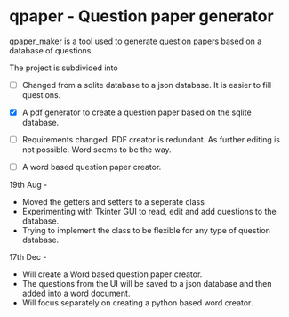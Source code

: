 # qpaper - Question paper generator

qpaper\_maker is a tool used to generate question papers based on a database of questions.

The project is subdivided into
 - [ ] Changed from a sqlite database to a json database. It is easier to fill questions.
 - [x] A pdf generator to create a question paper based on the sqlite database.
 - [ ] Requirements changed. PDF creator is redundant. As further editing is not possible. Word seems to be the way.
 - [ ] A word based question paper creator.


19th Aug -
 - Moved the getters and setters to a seperate class
 - Experimenting with Tkinter GUI to read, edit and add questions to the database.
 - Trying to implement the class to be flexible for any type of question database.

17th Dec -
- Will create a Word based question paper creator.
- The questions from the UI will be saved to a json database and then added into a word document.
- Will focus separately on creating a python based word creator.

